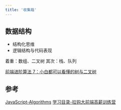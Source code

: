 ```yaml
---
title: '收集箱'
---
```


## 数据结构

- 结构化思维
- 逻辑结构与代码表现

着重：数组、二叉树
其次：栈、队列

[前端进阶算法 7：小白都可以看懂的树与二叉树](https://github.com/sisterAn/JavaScript-Algorithms/issues/39)

## 参考

[JavaScript-Algorithms](https://github.com/sisterAn/JavaScript-Algorithms/issues)
[学习目录-拉钩大前端高薪训练营](https://blog.csdn.net/weixin_45345105/article/details/110091105)
